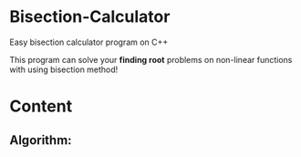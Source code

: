 # Bisection-Calculator
Easy bisection calculator program on C++
<p>This program can solve your <b>finding root</b> problems on non-linear functions with using bisection method! </p>

<h1>Content</h1>

<h2>Algorithm:</h2>
